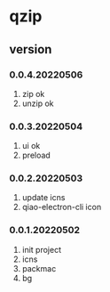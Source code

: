 # qzip


## version

### 0.0.4.20220506
1. zip ok
2. unzip ok

### 0.0.3.20220504
1. ui ok
2. preload

### 0.0.2.20220503
1. update icns
2. qiao-electron-cli icon

### 0.0.1.20220502
1. init project
2. icns
3. packmac
4. bg
